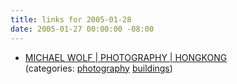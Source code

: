 ```yaml
---
title: links for 2005-01-28
date: 2005-01-27 00:00:00 -08:00
---
```


<ul class="delicious">
	<li>
		<div class="delicious-link"><a href="http://www.photomichaelwolf.com/hongkongarchitecture/">MICHAEL WOLF | PHOTOGRAPHY | HONGKONG</a></div>
		<div class="delicious-categories">(categories: <a href="http://del.icio.us/torrez/photography">photography</a> <a href="http://del.icio.us/torrez/buildings">buildings</a>)</div>
	</li>
</ul>
